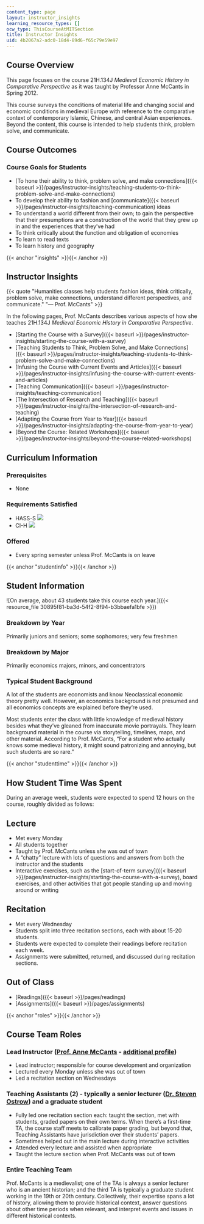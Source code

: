 ```yaml
---
content_type: page
layout: instructor_insights
learning_resource_types: []
ocw_type: ThisCourseAtMITSection
title: Instructor Insights
uid: 4b2067a2-adc0-18d4-89d6-f65c79e59e97
---
```


Course Overview
---------------

This page focuses on the course 21H.134J _Medieval Economic History in Comparative Perspective_ as it was taught by Professor Anne McCants in Spring 2012.

This course surveys the conditions of material life and changing social and economic conditions in medieval Europe with reference to the comparative context of contemporary Islamic, Chinese, and central Asian experiences. Beyond the content, this course is intended to help students think, problem solve, and communicate.

Course Outcomes
---------------

### Course Goals for Students

*   [To hone their ability to think, problem solve, and make connections]({{< baseurl >}}/pages/instructor-insights/teaching-students-to-think-problem-solve-and-make-connections)
*   To develop their ability to fashion and [communicate]({{< baseurl >}}/pages/instructor-insights/teaching-communication) ideas
*   To understand a world different from their own; to gain the perspective that their presumptions are a construction of the world that they grew up in and the experiences that they’ve had
*   To think critically about the function and obligation of economies
*   To learn to read texts
*   To learn history and geography

{{< anchor "insights" >}}{{< /anchor >}}

Instructor Insights
-------------------

{{< quote "Humanities classes help students fashion ideas, think critically, problem solve, make connections, understand different perspectives, and communicate." "— Prof. McCants" >}}

In the following pages, Prof. McCants describes various aspects of how she teaches 21H.134J _Medieval Economic History in Comparative Perspective_.

*   [Starting the Course with a Survey]({{< baseurl >}}/pages/instructor-insights/starting-the-course-with-a-survey)
*   [Teaching Students to Think, Problem Solve, and Make Connections]({{< baseurl >}}/pages/instructor-insights/teaching-students-to-think-problem-solve-and-make-connections)
*   [Infusing the Course with Current Events and Articles]({{< baseurl >}}/pages/instructor-insights/infusing-the-course-with-current-events-and-articles)
*   [Teaching Communication]({{< baseurl >}}/pages/instructor-insights/teaching-communication)
*   [The Intersection of Research and Teaching]({{< baseurl >}}/pages/instructor-insights/the-intersection-of-research-and-teaching)
*   [Adapting the Course from Year to Year]({{< baseurl >}}/pages/instructor-insights/adapting-the-course-from-year-to-year)
*   [Beyond the Course: Related Workshops]({{< baseurl >}}/pages/instructor-insights/beyond-the-course-related-workshops)

Curriculum Information
----------------------

### Prerequisites

*   None

### Requirements Satisfied

*   HASS-S ![](/images/educator/icon-question-hass-s.png)
*   CI-H ![](/images/educator/icon-question-cih.png)

### Offered

*   Every spring semester unless Prof. McCants is on leave

{{< anchor "studentinfo" >}}{{< /anchor >}}

Student Information
-------------------

![On average, about 43 students take this course each year.]({{< resource_file 30895f81-ba3d-54f2-8f94-b3bbaefa1bfe >}})

### Breakdown by Year

Primarily juniors and seniors; some sophomores; very few freshmen

### Breakdown by Major

Primarily economics majors, minors, and concentrators

### Typical Student Background

A lot of the students are economists and know Neoclassical economic theory pretty well. However, an economics background is not presumed and all economics concepts are explained before they’re used.

Most students enter the class with little knowledge of medieval history besides what they’ve gleaned from inaccurate movie portrayals. They learn background material in the course via storytelling, timelines, maps, and other material. According to Prof. McCants, “For a student who actually knows some medieval history, it might sound patronizing and annoying, but such students are so rare.”

{{< anchor "studenttime" >}}{{< /anchor >}}

How Student Time Was Spent
--------------------------

During an average week, students were expected to spend 12 hours on the course, roughly divided as follows:

Lecture
-------

*   Met every Monday
*   All students together
*   Taught by Prof. McCants unless she was out of town
*   A “chatty” lecture with lots of questions and answers from both the instructor and the students
*   Interactive exercises, such as the [start-of-term survey]({{< baseurl >}}/pages/instructor-insights/starting-the-course-with-a-survey), board exercises, and other activities that got people standing up and moving around or writing

Recitation
----------

*   Met every Wednesday
*   Students split into three recitation sections, each with about 15-20 students.
*   Students were expected to complete their readings before recitation each week.
*   Assignments were submitted, returned, and discussed during recitation sections.

Out of Class
------------

*   [Readings]({{< baseurl >}}/pages/readings)
*   [Assignments]({{< baseurl >}}/pages/assignments)

{{< anchor "roles" >}}{{< /anchor >}}

Course Team Roles
-----------------

### Lead Instructor ([Prof. Anne McCants](http://history.mit.edu/people/anne-e-c-mccants) - [additional profile](http://shass.mit.edu/magazine/spring_10/medieval_tech))

*   Lead instructor; responsible for course development and organization
*   Lectured every Monday unless she was out of town
*   Led a recitation section on Wednesdays

### Teaching Assistants (2) - typically a senior lecturer ([Dr. Steven Ostrow](http://history.mit.edu/people/steven-ostrow)) and a graduate student

*   Fully led one recitation section each: taught the section, met with students, graded papers on their own terms. When there’s a first-time TA, the course staff meets to calibrate paper grading, but beyond that, Teaching Assistants have jurisdiction over their students’ papers.
*   Sometimes helped out in the main lecture during interactive activities
*   Attended every lecture and assisted when appropriate
*   Taught the lecture section when Prof. McCants was out of town

### Entire Teaching Team

Prof. McCants is a medievalist; one of the TAs is always a senior lecturer who is an ancient historian; and the third TA is typically a graduate student working in the 19th or 20th century. Collectively, their expertise spans a lot of history, allowing them to provide historical context, answer questions about other time periods when relevant, and interpret events and issues in different historical contexts.